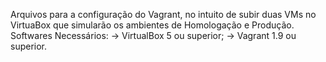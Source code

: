 Arquivos para a configuração do Vagrant, no intuito de subir duas VMs no VirtuaBox que simularão os ambientes de Homologação e Produção.
Softwares Necessários:
 -> VirtualBox 5 ou superior;
 -> Vagrant 1.9 ou superior.
